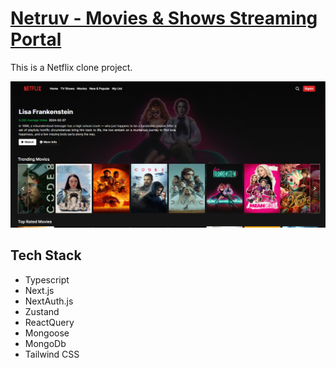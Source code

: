 # [Netruv - Movies & Shows Streaming Portal](https://netruv.vercel.app/)
This is a Netflix clone project.

[![Netruv](./public/Project.png)](https://netruv.vercel.app/)

## Tech Stack
- Typescript
- Next.js
- NextAuth.js
- Zustand
- ReactQuery
- Mongoose
- MongoDb
- Tailwind CSS

